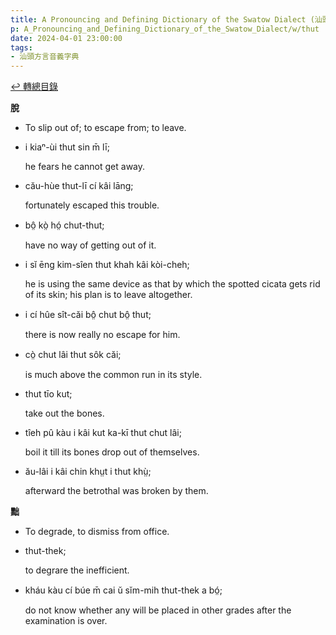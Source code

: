 ```yaml
---
title: A Pronouncing and Defining Dictionary of the Swatow Dialect (汕頭方言音義字典) / thut
p: A_Pronouncing_and_Defining_Dictionary_of_the_Swatow_Dialect/w/thut
date: 2024-04-01 23:00:00
tags: 
- 汕頭方言音義字典
---
```


[↩️ 轉總目錄](/A_Pronouncing_and_Defining_Dictionary_of_the_Swatow_Dialect)


**脫**
- To slip out of; to escape from; to leave.

- i kiaⁿ-ùi thut sin m̄ lī;

  he fears he cannot get away.

- cău-hùe thut-lī cí kâi lāng;

  fortunately escaped this trouble.

- bô̤ kò̤ hó̤ chut-thut;

  have no way of getting out of it.

- i sĭ ēng kim-sîen thut khah kâi kòi-cheh;

  he is using the same device as that by which the spotted cicata gets rid of its skin; his plan is to leave altogether.

- i cí hûe sît-căi bô̤ chut bô̤ thut;

  there is now really no escape for him.

- cò̤ chut lâi thut sôk căi;

  is much above the common run in its style.

- thut tīo kut;

  take out the bones.

- tîeh pû kàu i kâi kut ka-kī thut chut lâi;

  boil it till its bones drop out of themselves.

- ău-lâi i kâi chin khṳt i thut khṳ̀;

  afterward the betrothal was broken by them.

**黜**
- To degrade, to dismiss from office.

- thut-thek;

  to degrare the inefficient.

- kháu kàu cí búe m̄ cai ŭ sĭm-mih thut-thek a bó̤;

  do not know whether any will be placed in other grades after the examination is over.